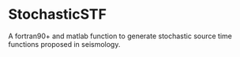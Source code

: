 # StochasticSTF
A fortran90+ and matlab function to generate stochastic source time functions proposed in seismology.
